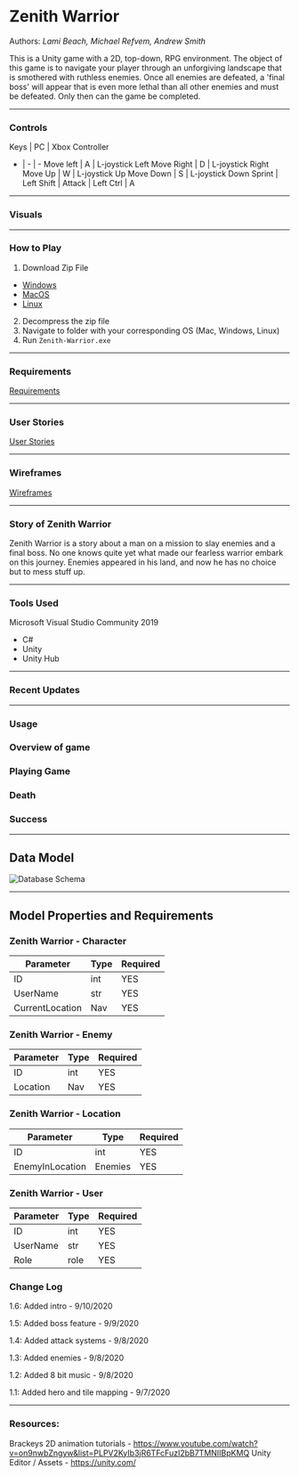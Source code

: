 # Zenith Warrior
Authors: *Lami Beach, Michael Refvem, Andrew Smith*

This is a Unity game with a 2D, top-down, RPG environment. 
The object of this game is to navigate your player through an unforgiving landscape that is smothered with ruthless enemies. 
Once all enemies are defeated, a 'final boss' will appear that is even more lethal than all other enemies and must be defeated. 
Only then can the game be completed. 

---

### Controls

Keys | PC | Xbox Controller
- | - | - 
Move left | A | L-joystick Left
Move Right | D | L-joystick Right
Move Up | W | L-joystick Up
Move Down | S | L-joystick Down
Sprint | Left Shift | 
Attack | Left Ctrl | A

---

### Visuals

---

### How to Play

1. Download Zip File
- [Windows](https://github.com/2D-Devs/Zenith-Warrior/raw/development/Downloads/Windows.zip)
- [MacOS]()
- [Linux]()

2. Decompress the zip file
3. Navigate to folder with your corresponding OS (Mac, Windows, Linux)
4. Run `Zenith-Warrior.exe`

---

### Requirements

[Requirements](Requirements.md)

---



### User Stories

[User Stories](UserStories.md)

---




### Wireframes

[Wireframes](Wireframes.md)

---

### Story of Zenith Warrior
Zenith Warrior is a story about a man on a mission to slay enemies and a final boss. No one knows quite yet 
what made our fearless warrior embark on this journey. Enemies appeared in his land, and now he has no choice 
but to mess stuff up.

---

### Tools Used
Microsoft Visual Studio Community 2019 

- C#
- Unity
- Unity Hub

---

### Recent Updates

---

### Usage

### Overview of game

### Playing Game

### Death

### Success

---
## Data Model
![Database Schema](https://i.imgur.com/BK6IGJr.png)

---
## Model Properties and Requirements

### Zenith Warrior - Character

| Parameter | Type | Required |
| --- | --- | --- |
| ID  | int | YES |
| UserName | str | YES |
|CurrentLocation| Nav|YES|


### Zenith Warrior - Enemy

| Parameter | Type | Required |
| --- | --- | --- |
| ID  | int | YES |
|Location| Nav|YES|


### Zenith Warrior - Location

| Parameter | Type | Required |
| --- | --- | --- |
| ID  | int | YES |
|EnemyInLocation| Enemies|YES|


### Zenith Warrior - User

| Parameter | Type | Required |
| --- | --- | --- |
| ID  | int | YES |
| UserName | str | YES |
|Role| role |YES|

### Change Log
1.6: Added intro - 9/10/2020

1.5: Added boss feature - 9/9/2020

1.4: Added attack systems - 9/8/2020

1.3: Added enemies - 9/8/2020

1.2: Added 8 bit music - 9/8/2020

1.1: Added hero and tile mapping - 9/7/2020

---

### Resources:

Brackeys 2D animation tutorials - https://www.youtube.com/watch?v=on9nwbZngyw&list=PLPV2KyIb3jR6TFcFuzI2bB7TMNIIBpKMQ
Unity Editor / Assets - https://unity.com/


